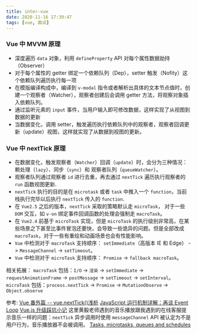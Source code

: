 ```yaml
---
title: inter-vue
date: 2020-11-16 17:39:47
tags: [vue, 面试]
---
```


### Vue 中 MVVM 原理

- 深度遍历 `data` 对象，利用 `defineProperty` API 对每个属性数据劫持（Observer）
- 对于每个属性的 getter 绑定一个依赖队列（Dep），setter 触发（Nofity）这个依赖队列遍历执行每一项
- 在模版编译构成中，编译到 `v-modal` 指令或者解析出具体的文本节点值时，创建一个观察者（Watcher），观察者创建后会调用 getter 方法，将观察对象插入依赖队列。
- 通过监听元素的 `input` 事件，当用户输入即可修改数据，这样实现了从视图到数据的更新
- 当数据变化，调用 setter，触发遍历执行依赖队列中的观察者，观察者回调更新（update）视图，这样就实现了从数据到视图的更新。

### Vue 中 nextTick 原理

- 在数据变化，触发观察者（`Watcher`）回调（`update`）时，会分为三种情况：赖处理（`lazy`）、同步（`sync`）和 观察者队列（`queueWatcher`）。
- 观察者队列通过观察者 `id` 进行去重，再去通过 `nextTick` 遍历执行观察者的 `run` 函数视图更新.
- `nextTick` 执行的目的是在 `microtask` 或者 `task` 中推入一个 `function`，当前栈执行完毕以后执行 `nextTick` 传入的 `function`.
- 在 `Vue2.5` 之后的版本，`nextTick` 采取的策略默认走 `microTask`， 对于一些 `DOM` 交互，如 `v-on` 绑定事件回调函数的处理会强制走 `macroTask`。
- 在 `Vue2.4` 前基于 `microTask` 实现，但是 `microTask` 的执行级别非常高，在某些场景之下甚至比事件冒泡还要快，会导致一些诡异的问题。但是全部改成 `macroTask`，对于一些有重绘和动画场景也会有性能影响。
- `Vue` 中检测对于 `macroTask` 支持顺序： `setImmediate`（高版本 IE 和 Edge） -> `MessageChannel` -> `setTimeout`。
- `Vue` 中检测对于 `microTask` 支持顺序： `Promise` -> `fallback macroTask`。

相关拓展：
`macroTask` 包括：`I/O` -> `渲染` -> `setImmediate` -> `requestAnimationFrame` -> `postMessage` -> `setTimeout` -> `setInterval`。
`microTask` 包括：`process.nextTick` -> `Promise` -> `MutationObserve` -> `Object.observe`

参考:
[Vue 番外篇 -- vue.nextTick()浅析](https://juejin.im/post/6844903695935602696)
[JavaScript 运行机制详解：再谈 Event Loop](http://www.ruanyifeng.com/blog/2014/10/event-loop.html)
[Vue.js 升级踩坑小记](https://github.com/DDFE/DDFE-blog/issues/24) 这里黄毅老师遇到的音乐播放跟我遇到的在线客服提示音乐一样的问题：`nextTick` 异步调用时使用 `messageChannel` API 被认定为不是用户行为，音乐播放器不会被调用。
[Tasks, microtasks, queues and schedules](https://jakearchibald.com/2015/tasks-microtasks-queues-and-schedules/)
